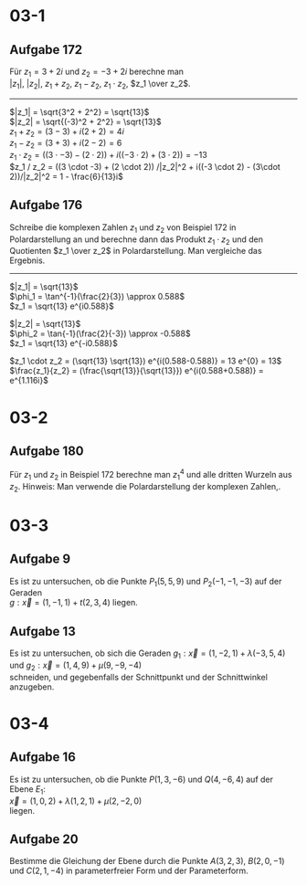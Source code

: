 # 03-1
## Aufgabe 172
Für $z_1 = 3 + 2i$ und $z_2 = -3 + 2i$ berechne man  
$|z_1|$, $|z_2|$, $z_1 + z_2$, $z_1 - z_2$, $z_1 \cdot z_2$, $z_1 \over z_2$.

---

$|z_1| = \sqrt{3^2 + 2^2} = \sqrt{13}$  
$|z_2| = \sqrt{(-3)^2 + 2^2} = \sqrt{13}$  
$z_1 + z_2 = (3-3) + i(2+2) = 4i$  
$z_1 - z_2 = (3+3) + i(2-2) = 6$  
$z_1 \cdot z_2 = ((3 \cdot -3) - (2 \cdot 2)) + i((-3 \cdot 2) + (3\cdot 2)) = -13$  
$z_1 / z_2 = ((3 \cdot -3) + (2 \cdot 2)) /|z_2|^2 + i((-3 \cdot 2) - (3\cdot 2))/|z_2|^2 = 1 - \frac{6}{13}i$


## Aufgabe 176
Schreibe die komplexen Zahlen $z_1$ und $z_2$ von Beispiel 172 in Polardarstellung an und berechne dann das Produkt $z_1 \cdot z_2$ und den Quotienten $z_1 \over z_2$ in Polardarstellung. Man vergleiche das Ergebnis.

---

$|z_1| = \sqrt{13}$  
$\phi_1 = \tan^{-1}(\frac{2}{3}) \approx 0.588$  
$z_1 = \sqrt{13} e^{i0.588}$

$|z_2| = \sqrt{13}$  
$\phi_2 = \tan{-1}(\frac{2}{-3}) \approx -0.588$  
$z_1 = \sqrt{13} e^{-i0.588}$

$z_1 \cdot z_2 = (\sqrt{13} \sqrt{13}) e^{i(0.588-0.588)} = 13 e^{0} = 13$  
$\frac{z_1}{z_2} = (\frac{\sqrt{13}}{\sqrt{13}}) e^{i(0.588+0.588)}  = e^{1.116i}$



# 03-2
## Aufgabe 180
Für $z_1$ und $z_2$ in Beispiel 172 berechne man $z_1^4$ und alle dritten Wurzeln aus $z_2$. Hinweis: Man verwende die Polardarstellung der komplexen Zahlen,.

# 03-3
## Aufgabe 9
Es ist zu untersuchen, ob die Punkte $P_1(5,5,9)$ und $P_2(-1,-1,-3)$ auf der Geraden  
$g: \vec x = (1, -1, 1) + t(2, 3, 4)$ liegen.

## Aufgabe 13
Es ist zu untersuchen, ob sich die Geraden
$g_1: \vec x = (1, -2, 1) + \lambda (-3, 5, 4)$ und $g_2: \vec x = (1, 4, 9) + \mu (9, -9, -4)$  
schneiden, und gegebenfalls der Schnittpunkt und der Schnittwinkel anzugeben.

# 03-4
## Aufgabe 16
Es ist zu untersuchen, ob die Punkte $P(1,3,-6)$ und $Q(4,-6,4)$ auf der Ebene $E_1$:  
$\vec x = (1, 0, 2) + \lambda (1, 2, 1) + \mu (2, -2, 0)$  
liegen.

## Aufgabe 20
Bestimme die Gleichung der Ebene durch die Punkte $A(3,2,3)$, $B(2,0,-1)$ und $C(2,1,-4)$ in parameterfreier Form und der Parameterform.